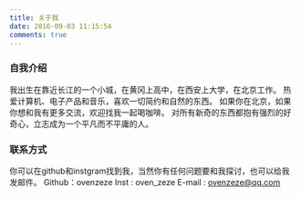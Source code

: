 ```yaml
---
title: 关于我
date: 2016-09-03 11:15:54
comments: true
---
```

### 自我介绍
我出生在靠近长江的一个小城，在黄冈上高中，在西安上大学，在北京工作。
热爱计算机、电子产品和音乐，喜欢一切简约和自然的东西。
如果你在北京，如果你想和我有更多交流，欢迎找我一起喝咖啡。
对所有新奇的东西都抱有强烈的好奇心，立志成为一个平凡而不平庸的人。

### 联系方式
你可以在github和instgram找到我，当然你有任何问题要和我探讨，也可以给我发邮件。
Github：ovenzeze
Inst : oven_zeze
E-mail : ovenzeze@qq.com


